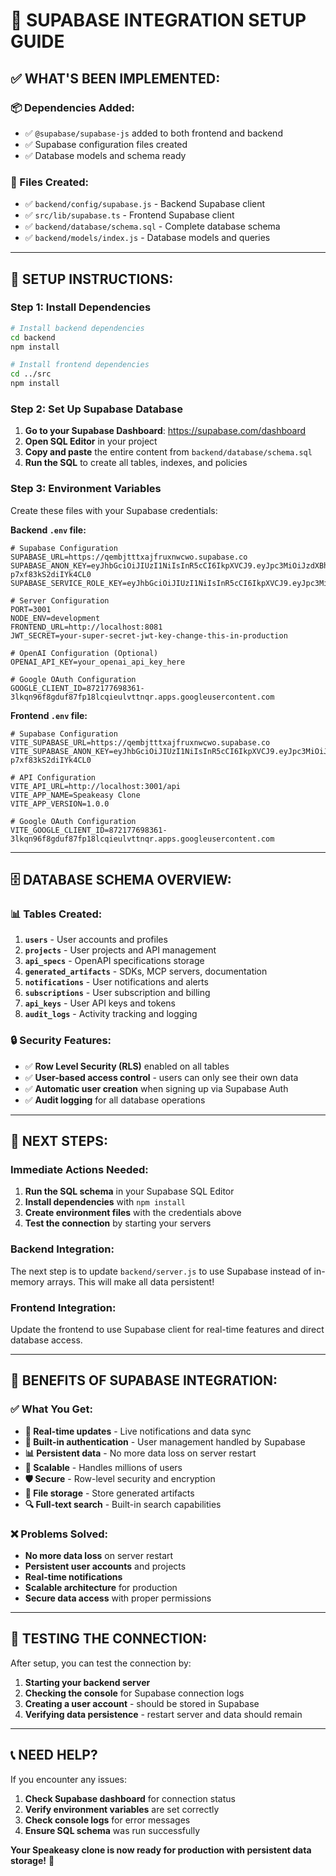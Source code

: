 # 🚀 SUPABASE INTEGRATION SETUP GUIDE

## ✅ **WHAT'S BEEN IMPLEMENTED:**

### **📦 Dependencies Added:**
- ✅ `@supabase/supabase-js` added to both frontend and backend
- ✅ Supabase configuration files created
- ✅ Database models and schema ready

### **📁 Files Created:**
- ✅ `backend/config/supabase.js` - Backend Supabase client
- ✅ `src/lib/supabase.ts` - Frontend Supabase client  
- ✅ `backend/database/schema.sql` - Complete database schema
- ✅ `backend/models/index.js` - Database models and queries

---

## 🔧 **SETUP INSTRUCTIONS:**

### **Step 1: Install Dependencies**
```bash
# Install backend dependencies
cd backend
npm install

# Install frontend dependencies  
cd ../src
npm install
```

### **Step 2: Set Up Supabase Database**
1. **Go to your Supabase Dashboard**: https://supabase.com/dashboard
2. **Open SQL Editor** in your project
3. **Copy and paste** the entire content from `backend/database/schema.sql`
4. **Run the SQL** to create all tables, indexes, and policies

### **Step 3: Environment Variables**
Create these files with your Supabase credentials:

**Backend `.env` file:**
```env
# Supabase Configuration
SUPABASE_URL=https://qembjtttxajfruxnwcwo.supabase.co
SUPABASE_ANON_KEY=eyJhbGciOiJIUzI1NiIsInR5cCI6IkpXVCJ9.eyJpc3MiOiJzdXBhYmFzZSIsInJlZiI6InFlbWJqdHR0eGFqZnJ1eG53Y3dvIiwicm9sZSI6ImFub24iLCJpYXQiOjE3NjA4MjQyNDMsImV4cCI6MjA3NjQwMDI0M30.7SazdNL4ECwBFoXBDRB7qOan-p7xf83kS2diIYk4CL0
SUPABASE_SERVICE_ROLE_KEY=eyJhbGciOiJIUzI1NiIsInR5cCI6IkpXVCJ9.eyJpc3MiOiJzdXBhYmFzZSIsInJlZiI6InFlbWJqdHR0eGFqZnJ1eG53Y3dvIiwicm9sZSI6InNlcnZpY2Vfcm9sZSIsImlhdCI6MTc2MDgyNDI0MywiZXhwIjoyMDc2NDAwMjQzfQ.Ue_1IvtkDAzSEcEJVM362STiFd9jsWYzCl3aEAAVzs8

# Server Configuration
PORT=3001
NODE_ENV=development
FRONTEND_URL=http://localhost:8081
JWT_SECRET=your-super-secret-jwt-key-change-this-in-production

# OpenAI Configuration (Optional)
OPENAI_API_KEY=your_openai_api_key_here

# Google OAuth Configuration
GOOGLE_CLIENT_ID=872177698361-3lkqn96f8gduf87fp18lcqieulvttnqr.apps.googleusercontent.com
```

**Frontend `.env` file:**
```env
# Supabase Configuration
VITE_SUPABASE_URL=https://qembjtttxajfruxnwcwo.supabase.co
VITE_SUPABASE_ANON_KEY=eyJhbGciOiJIUzI1NiIsInR5cCI6IkpXVCJ9.eyJpc3MiOiJzdXBhYmFzZSIsInJlZiI6InFlbWJqdHR0eGFqZnJ1eG53Y3dvIiwicm9sZSI6ImFub24iLCJpYXQiOjE3NjA4MjQyNDMsImV4cCI6MjA3NjQwMDI0M30.7SazdNL4ECwBFoXBDRB7qOan-p7xf83kS2diIYk4CL0

# API Configuration
VITE_API_URL=http://localhost:3001/api
VITE_APP_NAME=Speakeasy Clone
VITE_APP_VERSION=1.0.0

# Google OAuth Configuration
VITE_GOOGLE_CLIENT_ID=872177698361-3lkqn96f8gduf87fp18lcqieulvttnqr.apps.googleusercontent.com
```

---

## 🗄️ **DATABASE SCHEMA OVERVIEW:**

### **📊 Tables Created:**
1. **`users`** - User accounts and profiles
2. **`projects`** - User projects and API management  
3. **`api_specs`** - OpenAPI specifications storage
4. **`generated_artifacts`** - SDKs, MCP servers, documentation
5. **`notifications`** - User notifications and alerts
6. **`subscriptions`** - User subscription and billing
7. **`api_keys`** - User API keys and tokens
8. **`audit_logs`** - Activity tracking and logging

### **🔒 Security Features:**
- ✅ **Row Level Security (RLS)** enabled on all tables
- ✅ **User-based access control** - users can only see their own data
- ✅ **Automatic user creation** when signing up via Supabase Auth
- ✅ **Audit logging** for all database operations

---

## 🚀 **NEXT STEPS:**

### **Immediate Actions Needed:**
1. **Run the SQL schema** in your Supabase SQL Editor
2. **Install dependencies** with `npm install`
3. **Create environment files** with the credentials above
4. **Test the connection** by starting your servers

### **Backend Integration:**
The next step is to update `backend/server.js` to use Supabase instead of in-memory arrays. This will make all data persistent!

### **Frontend Integration:**
Update the frontend to use Supabase client for real-time features and direct database access.

---

## 🎯 **BENEFITS OF SUPABASE INTEGRATION:**

### **✅ What You Get:**
- **🔄 Real-time updates** - Live notifications and data sync
- **🔐 Built-in authentication** - User management handled by Supabase
- **📊 Persistent data** - No more data loss on server restart
- **🚀 Scalable** - Handles millions of users
- **🛡️ Secure** - Row-level security and encryption
- **📱 File storage** - Store generated artifacts
- **🔍 Full-text search** - Built-in search capabilities

### **❌ Problems Solved:**
- **No more data loss** on server restart
- **Persistent user accounts** and projects
- **Real-time notifications** 
- **Scalable architecture** for production
- **Secure data access** with proper permissions

---

## 🧪 **TESTING THE CONNECTION:**

After setup, you can test the connection by:

1. **Starting your backend server**
2. **Checking the console** for Supabase connection logs
3. **Creating a user account** - should be stored in Supabase
4. **Verifying data persistence** - restart server and data should remain

---

## 📞 **NEED HELP?**

If you encounter any issues:
1. **Check Supabase dashboard** for connection status
2. **Verify environment variables** are set correctly
3. **Check console logs** for error messages
4. **Ensure SQL schema** was run successfully

**Your Speakeasy clone is now ready for production with persistent data storage!** 🎉
